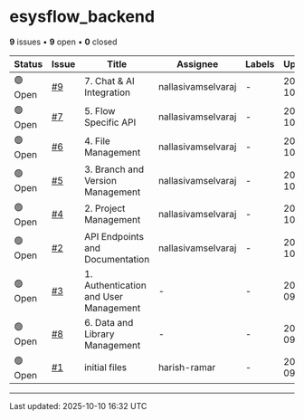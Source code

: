 # esysflow_backend

**9** issues • **9** open • **0** closed

<table class="github-issue-table">
<thead>
<tr>
<th>Status</th>
<th>Issue</th>
<th>Title</th>
<th>Assignee</th>
<th>Labels</th>
<th>Updated</th>
</tr>
</thead>
<tbody>
<tr><td>🟢 Open</td><td><a href='./issue-9-7-Chat--AI-Integration.md'>#9</a></td><td>7. Chat & AI Integration</td><td>nallasivamselvaraj</td><td>-</td><td>2025-10-05</td></tr>
<tr><td>🟢 Open</td><td><a href='./issue-7-5-Flow-Specific-API.md'>#7</a></td><td>5. Flow Specific API</td><td>nallasivamselvaraj</td><td>-</td><td>2025-10-05</td></tr>
<tr><td>🟢 Open</td><td><a href='./issue-6-4-File-Management.md'>#6</a></td><td>4. File Management</td><td>nallasivamselvaraj</td><td>-</td><td>2025-10-05</td></tr>
<tr><td>🟢 Open</td><td><a href='./issue-5-3-Branch-and-Version-Management.md'>#5</a></td><td>3. Branch and Version Management</td><td>nallasivamselvaraj</td><td>-</td><td>2025-10-05</td></tr>
<tr><td>🟢 Open</td><td><a href='./issue-4-2-Project-Management.md'>#4</a></td><td>2. Project Management</td><td>nallasivamselvaraj</td><td>-</td><td>2025-10-05</td></tr>
<tr><td>🟢 Open</td><td><a href='./issue-2-API-Endpoints-and-Documentation.md'>#2</a></td><td>API Endpoints and Documentation</td><td>nallasivamselvaraj</td><td>-</td><td>2025-10-05</td></tr>
<tr><td>🟢 Open</td><td><a href='./issue-3-1-Authentication-and-User-Management.md'>#3</a></td><td>1. Authentication and User Management</td><td>-</td><td>-</td><td>2025-09-25</td></tr>
<tr><td>🟢 Open</td><td><a href='./issue-8-6-Data-and-Library-Management.md'>#8</a></td><td>6. Data and Library Management</td><td>-</td><td>-</td><td>2025-09-25</td></tr>
<tr><td>🟢 Open</td><td><a href='./issue-1-initial-files.md'>#1</a></td><td>initial files</td><td>harish-ramar</td><td>-</td><td>2024-09-26</td></tr>
</tbody>
</table>

---

Last updated: 2025-10-10 16:32 UTC